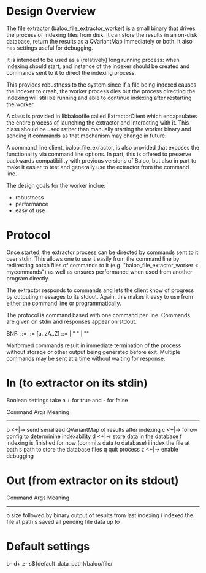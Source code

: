 Design Overview
===============

The file extractor (baloo_file_extractor_worker) is a small binary that drives
the process of indexing files from disk. It can store the results in an on-disk
database, return the results as a QVariantMap immediately or both. It also has
settings useful for debugging.

It is intended to be used as a (relatively) long running process: when indexing
should start, and instance of the indexer should be created and commands sent to
it to direct the indexing process.

This provides robustness to the system since if a file being indexed causes the
indexer to crash, the worker process dies but the process directing the indexing
will still be running and able to continue indexing after restarting the worker.

A class is provided in libbaloofile called ExtractorClient which encapsulates
the entire process of launching the extractor and interacting with it. This class
should be used rather than manually starting the worker binary and sending it
commands as that mechanism may change in future.

A command line client, baloo_file_exractor, is also provided that exposes the
functionality via command line options. In part, this is offered to preserve
backwards compatibility with previous versions of Baloo, but also in part to
make it easier to test and generally use the extractor from the command line.

The design goals for the worker inclue:

* robustness
* performance
* easy of use

Protocol
========
Once started, the extractor process can be directed by commands sent to it over
stdin. This allows one to use it easily from the command line by redirecting
batch files of commands to it (e.g. "baloo_file_extactor_worker < mycommands")
as well as ensures performance when used from another program directly.

The extractor responds to commands and lets the client know of progress by
outputing messages to its stdout. Again, this makes it easy to use from either
the command line or programmatically.

The protocol is command based with one command per line. Commands are given on
stdin and responses appear on stdout.

BNF:
    <command> ::= <char><args><EOL>
    <char> ::= [a..zA..Z]
    <args> ::= <literal> | <literal> " " <args> | ""

Malformed commands result in immediate termination of the process without
storage or other output being generated before exit. Multiple commands may be
sent at a time without waiting for response.

In (to extractor on its stdin)
==============================
Boolean settings take a + for true and - for false

Command         Args            Meaning
-------         ----------      -----------------------
b               <+|->           send serialized QVariantMap of results after indexing
c               <+|->           follow config to determinine indexability
d               <+|->           store data in the database
f                               indexing is finished for now (commits data to database)
i               <path>          index the file at path
s               <path>          path to store the database files
q                               quit process
z               <+|->           enable debugging

Out (from extractor on its stdout)
==================================
Command         Args            Meaning
-------         ----------      -----------------------
b               <size><data>    size followed by binary output of results from last indexing
i               <path>          indexed the file at path
s               <path>          saved all pending file data up to <path>


Default settings
================
b-
d+
z-
s${default_data_path}/baloo/file/
